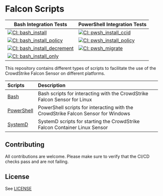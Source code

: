 # Falcon Scripts

| Bash Integration Tests | PowerShell Integration Tests
| --- | --- |
| [![CI: bash_install](https://github.com/CrowdStrike/falcon-scripts/actions/workflows/bash_install.yml/badge.svg)](https://github.com/CrowdStrike/falcon-scripts/actions/workflows/bash_install.yml) | [![CI: pwsh_install_ccid](https://github.com/CrowdStrike/falcon-scripts/actions/workflows/pwsh_install_ccid.yml/badge.svg)](https://github.com/CrowdStrike/falcon-scripts/actions/workflows/pwsh_install_ccid.yml)
| [![CI: bash_install_policy](https://github.com/CrowdStrike/falcon-scripts/actions/workflows/bash_install_policy.yml/badge.svg)](https://github.com/CrowdStrike/falcon-scripts/actions/workflows/bash_install_policy.yml) | [![CI: pwsh_install_policy](https://github.com/CrowdStrike/falcon-scripts/actions/workflows/pwsh_install_policy.yml/badge.svg)](https://github.com/CrowdStrike/falcon-scripts/actions/workflows/pwsh_install_policy.yml)
| [![CI: bash_install_decrement](https://github.com/CrowdStrike/falcon-scripts/actions/workflows/bash_install_decrement.yml/badge.svg)](https://github.com/CrowdStrike/falcon-scripts/actions/workflows/bash_install_decrement.yml) | [![CI: pwsh_migrate](https://github.com/CrowdStrike/falcon-scripts/actions/workflows/pwsh_migrate.yml/badge.svg)](https://github.com/CrowdStrike/falcon-scripts/actions/workflows/pwsh_migrate.yml)
| [![CI: bash_install_only](https://github.com/CrowdStrike/falcon-scripts/actions/workflows/bash_install_only.yml/badge.svg)](https://github.com/CrowdStrike/falcon-scripts/actions/workflows/bash_install_only.yml) |

This repository contains different types of scripts to facilitate the use of the CrowdStrike Falcon Sensor on different platforms.

| Scripts | Description |
|:-|:-|
| [Bash](bash) | Bash scripts for interacting with the CrowdStrike Falcon Sensor for Linux |
| [PowerShell](powershell) | PowerShell scripts for interacting with the CrowdStrike Falcon Sensor for Windows |
| [SystemD](systemd) | SystemD scripts for starting the CrowdStrike Falcon Container Linux Sensor |

## Contributing

All contributions are welcome. Please make sure to verify that the CI/CD checks pass and are not failing.

## License

See [LICENSE](LICENSE)
